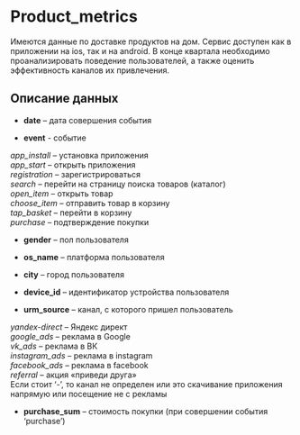 # Product_metrics
Имеются данные по доставке продуктов на дом. Сервис доступен как в приложении на ios, так и на android. В конце квартала необходимо проанализировать поведение пользователей, а также оценить эффективность каналов их привлечения. 

## Описание данных 

- **date** – дата совершения события  

- **event** - событие  

*app_install* – установка приложения  
*app_start* – открыть приложения  
*registration* – зарегистрироваться  
*search* – перейти на страницу поиска товаров (каталог)  
*open_item* – открыть товар  
*choose_item* – отправить товар в корзину  
*tap_basket* – перейти в корзину  
*purchase* – подтверждение покупки  
- **gender** – пол пользователя  

- **os_name** – платформа пользователя  

- **city** – город пользователя  

- **device_id** – идентификатор устройства пользователя  

- **urm_source** – канал, с которого пришел пользователь  

*yandex-direct* – Яндекс директ  
*google_ads* – реклама в Google  
*vk_ads* – реклама в ВК  
*instagram_ads* – реклама в instagram  
*facebook_ads* – реклама в facebook  
*referral* – акция «приведи друга»  
Если стоит ‘-’, то канал не определен или это скачивание приложения напрямую или посещение не с рекламы    
- **purchase_sum** – стоимость покупки (при совершении события ‘purchase’)
